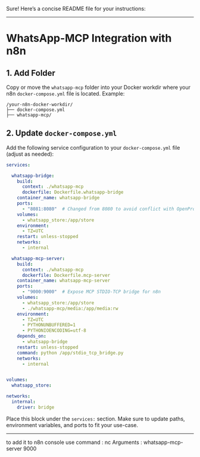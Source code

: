 Sure! Here’s a concise README file for your instructions:

---

# WhatsApp-MCP Integration with n8n

## 1. Add Folder

Copy or move the `whatsapp-mcp` folder into your Docker workdir where your n8n `docker-compose.yml` file is located.
Example:

```
/your-n8n-docker-workdir/
├── docker-compose.yml
├── whatsapp-mcp/
```

## 2. Update `docker-compose.yml`

Add the following service configuration to your `docker-compose.yml` file (adjust as needed):

```yaml
services:

  whatsapp-bridge:
    build:
      context: ./whatsapp-mcp
      dockerfile: Dockerfile.whatsapp-bridge
    container_name: whatsapp-bridge
    ports:
      - "8081:8080"  # Changed from 8080 to avoid conflict with OpenProject
    volumes:
      - whatsapp_store:/app/store
    environment:
      - TZ=UTC
    restart: unless-stopped
    networks:
      - internal

  whatsapp-mcp-server:
    build:
      context: ./whatsapp-mcp
      dockerfile: Dockerfile.mcp-server
    container_name: whatsapp-mcp-server
    ports:
      - "9000:9000"  # Expose MCP STDIO-TCP bridge for n8n
    volumes:
      - whatsapp_store:/app/store
      - ./whatsapp-mcp/media:/app/media:rw
    environment:
      - TZ=UTC
      - PYTHONUNBUFFERED=1
      - PYTHONIOENCODING=utf-8
    depends_on:
      - whatsapp-bridge
    restart: unless-stopped
    command: python /app/stdio_tcp_bridge.py
    networks:
      - internal


volumes:
  whatsapp_store:

networks:
  internal:
    driver: bridge

```

Place this block under the `services:` section.
Make sure to update paths, environment variables, and ports to fit your use-case.

---

to add it to n8n console use 
command : nc
Arguments : whatsapp-mcp-server 9000
